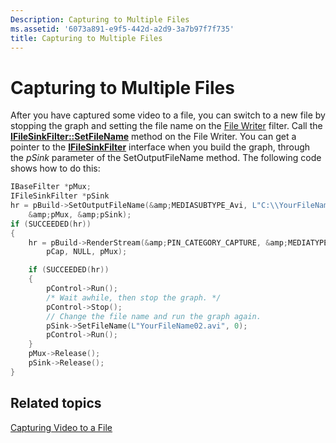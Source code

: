 ```yaml
---
Description: Capturing to Multiple Files
ms.assetid: '6073a891-e9f5-442d-a2d9-3a7b97f7f735'
title: Capturing to Multiple Files
---
```


# Capturing to Multiple Files

After you have captured some video to a file, you can switch to a new file by stopping the graph and setting the file name on the [File Writer](file-writer-filter.md) filter. Call the [**IFileSinkFilter::SetFileName**](ifilesinkfilter-setfilename.md) method on the File Writer. You can get a pointer to the [**IFileSinkFilter**](ifilesinkfilter.md) interface when you build the graph, through the *pSink* parameter of the SetOutputFileName method. The following code shows how to do this:


```C++
IBaseFilter *pMux;
IFileSinkFilter *pSink
hr = pBuild->SetOutputFileName(&amp;MEDIASUBTYPE_Avi, L"C:\\YourFileName.avi", 
    &amp;pMux, &amp;pSink);
if (SUCCEEDED(hr))
{
    hr = pBuild->RenderStream(&amp;PIN_CATEGORY_CAPTURE, &amp;MEDIATYPE_Video, 
        pCap, NULL, pMux);

    if (SUCCEEDED(hr))
    {
        pControl->Run();
        /* Wait awhile, then stop the graph. */
        pControl->Stop();
        // Change the file name and run the graph again.
        pSink->SetFileName(L"YourFileName02.avi", 0);
        pControl->Run();
    }
    pMux->Release();
    pSink->Release();
}
```



## Related topics

<dl> <dt>

[Capturing Video to a File](capturing-video-to-a-file.md)
</dt> </dl>

 

 



